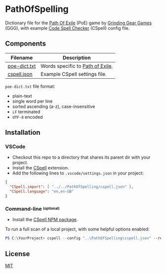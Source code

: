 # PathOfSpelling

Dictionary file for the [Path Of Exile](https://www.pathofexile.com) (PoE) game by [Grinding Gear Games](https://www.grindinggear.com) (GGG), with example [Code Spell Checker](https://cspell.org/) (CSpell) config file.


## Components

| Filename                       | Description
| ------------------------------ | -----------
| [poe-dict.txt](poe-dict.txt) | Words specific to [Path of Exile](https://www.pathofexile.com/).
| [cspell.json](cspell.json) | Example CSpell settings file.

`poe-dict.txt` file format:
* plain-text
* single word per line
* sorted ascending (a-z), case-insensitive
* `LF` terminated
* `UTF-8` encoded


## Installation

### VSCode

* Checkout this repo to a directory that shares its parent dir with your project.
* Install the [CSpell](https://marketplace.visualstudio.com/items?itemName=streetsidesoftware.code-spell-checker) extension.
* Add the following lines to `.vscode/settings.json` in your project:
```json
{
  "CSpell.import": [ "../../PathOfSpelling/cspell.json" ],
  "CSpell.language": "en,en-GB"
}
```

### Command-line <sup><sub>(optional)</sub></sup>

* Install the [CSpell NPM package](https://www.npmjs.com/package/cspell).

To run a full scan of a local project, with some helpful options enabled:
```powershell
PS C:\YourProject> cspell --config "..\PathOfSpelling\cspell.json" --relative --show-context --no-progress "**"
```


## License

[MIT](https://opensource.org/licenses/MIT)
